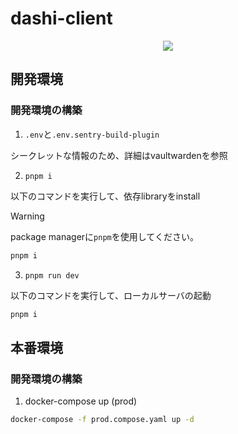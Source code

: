 # dashi-client

<div align="center">
  <img src="https://github.com/sohosai/dashi-client/tree/main/assets/dashi.svg" />
</div>

## 開発環境

### 開発環境の構築

1. `.env`と`.env.sentry-build-plugin`

シークレットな情報のため、詳細はvaultwardenを参照

2. `pnpm i`

以下のコマンドを実行して、依存libraryをinstall

> [!WARNING]
> package managerに`pnpm`を使用してください。

```sh
pnpm i
```

3. `pnpm run dev`

以下のコマンドを実行して、ローカルサーバの起動

```sh
pnpm i
```

## 本番環境

### 開発環境の構築

1. docker-compose up (prod)

```sh
docker-compose -f prod.compose.yaml up -d
```
